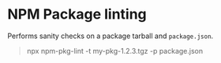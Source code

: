 # NPM Package linting

Performs sanity checks on a package tarball and `package.json`.

> npx npm-pkg-lint -t my-pkg-1.2.3.tgz -p package.json
